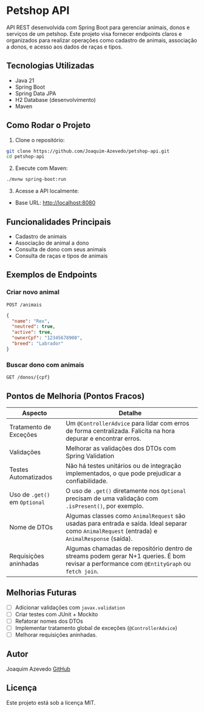 # Petshop API

API REST desenvolvida com Spring Boot para gerenciar animais, donos e serviços de um petshop. Este projeto visa fornecer endpoints claros e organizados para realizar operações como cadastro de animais, associação a donos, e acesso aos dados de raças e tipos.

## Tecnologias Utilizadas

* Java 21
* Spring Boot
* Spring Data JPA
* H2 Database (desenvolvimento)
* Maven

## Como Rodar o Projeto

1. Clone o repositório:

```bash
git clone https://github.com/Joaquim-Azevedo/petshop-api.git
cd petshop-api
```

2. Execute com Maven:

```bash
./mvnw spring-boot:run
```

3. Acesse a API localmente:

* Base URL: [http://localhost:8080](http://localhost:8080)

## Funcionalidades Principais

* Cadastro de animais
* Associação de animal a dono
* Consulta de dono com seus animais
* Consulta de raças e tipos de animais

## Exemplos de Endpoints

### Criar novo animal

`POST /animais`

```json
{
  "name": "Rex",
  "neutred": true,
  "active": true,
  "ownerCpf": "12345678900",
  "breed": "Labrador"
}
```

### Buscar dono com animais

`GET /donos/{cpf}`

## Pontos de Melhoria (Pontos Fracos)

| Aspecto                       | Detalhe                                                                                                                                        |
| ----------------------------- | ---------------------------------------------------------------------------------------------------------------------------------------------- |
| Tratamento de Exceções        | Um `@ControllerAdvice` para lidar com erros de forma centralizada. Falicita na hora depurar e encontrar erros.                                 |
| Validações                    | Melhorar as validações dos DTOs com Spring Validation                                                                                          |
| Testes Automatizados          | Não há testes unitários ou de integração implementados, o que pode prejudicar a confiabilidade.                                                |
| Uso de `.get()` em `Optional` | O uso de `.get()` diretamente nos `Optional` precisam de uma validação com `.isPresent()`, por exemplo.                                        |
| Nome de DTOs                  | Algumas classes como `AnimalRequest` são usadas para entrada e saída. Ideal separar como `AnimalRequest` (entrada) e `AnimalResponse` (saída). |
| Requisições aninhadas         | Algumas chamadas de repositório dentro de streams podem gerar N+1 queries. É bom revisar a performance com `@EntityGraph` ou `fetch join`.     |

## Melhorias Futuras

* [ ] Adicionar validações com `javax.validation`
* [ ] Criar testes com JUnit + Mockito
* [ ] Refatorar nomes dos DTOs
* [ ] Implementar tratamento global de exceções (`@ControllerAdvice`)
* [ ] Melhorar requisições aninhadas.

## Autor

Joaquim Azevedo
[GitHub](https://github.com/Joaquim-Azevedo)

## Licença

Este projeto está sob a licença MIT.
